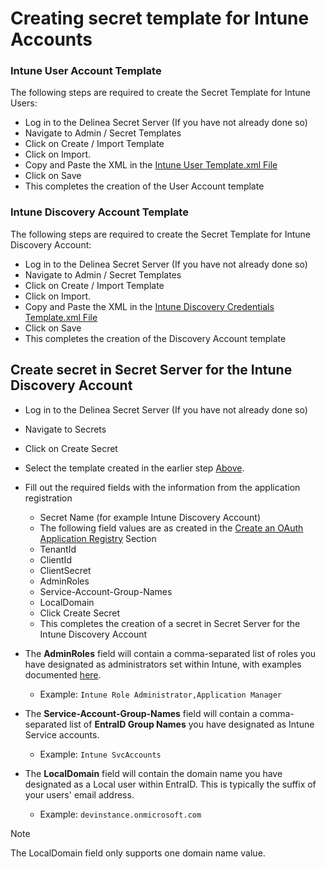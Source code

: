 # Creating secret template for Intune Accounts 

### Intune User Account Template

The following steps are required to create the Secret Template for Intune Users:

- Log in to the Delinea Secret Server (If you have not already done so)
- Navigate to Admin / Secret Templates
- Click on Create / Import Template
- Click on Import.
- Copy and Paste the XML in the [Intune User Template.xml File](./Intune%20User%20Account.xml)
- Click on Save
- This completes the creation of the User Account template


### Intune Discovery Account Template

The following steps are required to create the Secret Template for Intune Discovery Account:

- Log in to the Delinea Secret Server (If you have not already done so)
- Navigate to Admin / Secret Templates
- Click on Create / Import Template
- Click on Import.
- Copy and Paste the XML in the [Intune Discovery Credentials Template.xml File](./Intune%20Discovery%20Credentials.xml)
- Click on Save
- This completes the creation of the Discovery Account template


## Create secret in Secret Server for the Intune Discovery Account
 
- Log in to the Delinea Secret Server (If you have not already done so)
- Navigate to Secrets
- Click on Create Secret
- Select the template created in the earlier step [Above](#Intune-discovery-account-template).
- Fill out the required fields with the information from the application registration
    - Secret Name (for example Intune Discovery Account)
    - The following field values are as created in the [Create an OAuth Application Registry](..\instructions.md\#create-an-oauth-application-registry) Section
    - TenantId 
    - ClientId
    - ClientSecret
    - AdminRoles
    - Service-Account-Group-Names
    - LocalDomain
  - Click Create Secret
  - This completes the creation of a secret in Secret Server for the Intune Discovery Account

- The **AdminRoles** field will contain a comma-separated list of roles you have designated as administrators set within Intune, with examples documented [here](https://learn.microsoft.com/en-us/mem/intune/fundamentals/role-based-access-control#built-in-roles). 
  - Example: ```Intune Role Administrator,Application Manager```
- The **Service-Account-Group-Names** field will contain a comma-separated list of **EntraID Group Names** you have designated as Intune Service accounts.
  - Example: ```Intune SvcAccounts```
- The **LocalDomain** field will contain the domain name you have designated as a Local user within EntraID. This is typically the suffix of your users' email address.
  - Example: ```devinstance.onmicrosoft.com```
> [!NOTE]
> The LocalDomain field only supports one domain name value.
